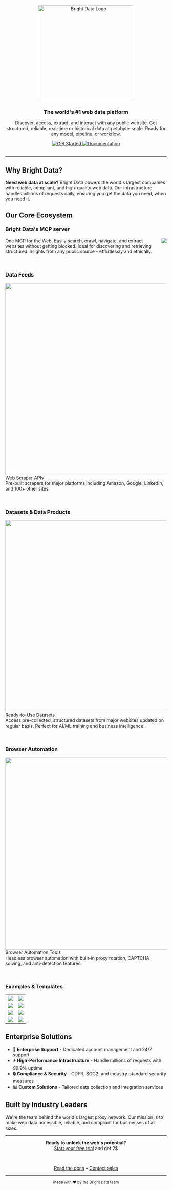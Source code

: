 
<div align="center"> <a href="https://brightdata.com"> <img src="https://github.com/user-attachments/assets/f627a9ac-452a-4034-9823-56813f8a6380" alt="Bright Data Logo" height="300"> </a> <h3>The world's #1 web data platform</h3> <p>Discover, access, extract, and interact with any public website. Get structured, reliable, real-time or historical data at petabyte-scale. Ready for any model, pipeline, or workflow.</p> <a href="https://brightdata.com"> <img src="https://img.shields.io/badge/🚀_Get_Started-blue?style=for-the-badge" alt="Get Started"> </a> <a href="https://docs.brightdata.com"> <img src="https://img.shields.io/badge/📚_Documentation-4A90E2?style=for-the-badge" alt="Documentation"> </a> </div> <br> 

---

## Why Bright Data?

**Need web data at scale?** Bright Data powers the world's largest companies with reliable, compliant, and high-quality web data. Our infrastructure handles billions of requests daily, ensuring you get the data you need, when you need it.

## Our Core Ecosystem

### Bright Data's MCP server
<a href="https://github.com/brightdata/brightdata-mcp"> <img align="right" src="https://github-readme-stats.vercel.app/api/pin/?username=brightdata&repo=brightdata-mcp&theme=light" /> </a>

 
One MCP for the Web. Easily search, crawl, navigate, and extract websites without getting blocked. Ideal for discovering and retrieving structured insights from any public source - effortlessly and ethically.

<br clear="right"/>

### Data Feeds

<a href="https://brightdata.com/products/web-scraper"> <img width="600px" height="auto" align="right" src="https://github.com/user-attachments/assets/87cfab12-ce6b-4d77-b2f5-59e67f3326fd" /> </a>

Web Scraper APIs  
Pre-built scrapers for major platforms including Amazon, Google, LinkedIn, and 100+ other sites.

<br clear="right"/>

### Datasets & Data Products

<a href="https://brightdata.com/products/datasets"> <img align="right" width="600px" height="auto" src="https://github.com/user-attachments/assets/2b9f3dc5-79c9-4850-b3e9-63a3f0ee832b" /> </a>

Ready-to-Use Datasets  
Access pre-collected, structured datasets from major websites updated on regular basis. Perfect for AI/ML training and business intelligence.

<br clear="right"/>

### Browser Automation

<a href="https://brightdata.com/products/scraping-browser"> <img align="right" width="600px" height="auto" src="https://github.com/user-attachments/assets/7289ae43-5b29-4d79-b469-94e263cc09b2" /> </a>

Browser Automation Tools  
Headless browser automation with built-in proxy rotation, CAPTCHA solving, and anti-detection features.

<br clear="right"/>

### Examples & Templates
<div align="center">
  <table>
    <tr>
      <td width="50%">
        <a href="https://github.com/brightdata/brightdata-agent-showcase">
          <img src="https://github-readme-stats.vercel.app/api/pin/?username=brightdata&repo=brightdata-agent-showcase&theme=light" />
        </a>
      </td>
      <td width="50%">
        <a href="https://github.com/brightdata/bright-data-quickstart-templates">
          <img src="https://github-readme-stats.vercel.app/api/pin/?username=brightdata&repo=bright-data-quickstart-templates&theme=light" />
        </a>
      </td>
    </tr>
    <tr>
      <td width="50%">
        <a href="https://github.com/brightdata/bright-data-browser-api-python-playwright-project">
          <img src="https://github-readme-stats.vercel.app/api/pin/?username=brightdata&repo=bright-data-scrape-chatgpt-search-python-project&theme=light" />
        </a>
      </td>
      <td width="50%">
        <a href="https://github.com/brightdata/bright-data-scrape-chatgpt-search-nodejs-project">
          <img src="https://github-readme-stats.vercel.app/api/pin/?username=brightdata&repo=bright-data-scrape-chatgpt-search-nodejs-project&theme=light" />
        </a>
      </td>
    </tr>
    <tr>
      <td width="50%">
        <a href="https://github.com/brightdata/bright-data-serp-api-python-project">
          <img src="https://github-readme-stats.vercel.app/api/pin/?username=brightdata&repo=bright-data-serp-api-python-project&theme=light" />
        </a>
      </td>
      <td width="50%">
        <a href="https://github.com/brightdata/bright-data-scrape-chatgpt-search-python-project">
          <img src="https://github-readme-stats.vercel.app/api/pin/?username=brightdata&repo=bright-data-scrape-chatgpt-search-python-project&theme=light" />
        </a>
      </td>
    </tr>
    <tr>
      <td width="50%">
        <a href="https://github.com/brightdata/n8n-nodes-brightdata">
          <img src="https://github-readme-stats.vercel.app/api/pin/?username=brightdata&repo=n8n-nodes-brightdata&theme=light" />
        </a>
      </td>
      <td width="50%">
        <a href="https://github.com/brightdata/brightdata-typescript-sdk">
          <img src="https://github-readme-stats.vercel.app/api/pin/?username=brightdata&repo=brightdata-typescript-sdk&theme=light" />
        </a>
      </td>
    </tr>
  </table>
</div>

## Enterprise Solutions

- **🏢 Enterprise Support** - Dedicated account management and 24/7 support
- **⚡ High-Performance Infrastructure** - Handle millions of requests with 99.9% uptime
- **🔒 Compliance & Security** - GDPR, SOC2, and industry-standard security measures
- **📊 Custom Solutions** - Tailored data collection and integration services

## Built by Industry Leaders

We're the team behind the world's largest proxy network. Our mission is to make web data accessible, reliable, and compliant for businesses of all sizes.

---

<div align="center"> <p> <strong>Ready to unlock the web's potential?</strong><br> <a href="https://brightdata.com/cp/start">Start your free trial</a> and get 2$ </p> <br>

 <a href="https://docs.brightdata.com">Read the docs</a> • <a href="https://brightdata.com/contact">Contact sales</a>

</div>

---


<div align="center"> <sub>Made with ❤️ by the Bright Data team</sub> </div>
